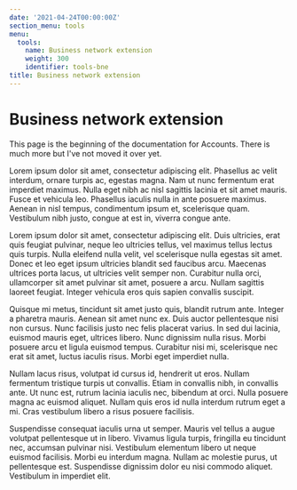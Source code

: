 ```yaml
---
date: '2021-04-24T00:00:00Z'
section_menu: tools
menu:
  tools:
    name: Business network extension
    weight: 300
    identifier: tools-bne
title: Business network extension
---
```


# Business network extension

This page is the beginning of the documentation for Accounts. There is much more but I've not moved it over yet.

Lorem ipsum dolor sit amet, consectetur adipiscing elit. Phasellus ac velit interdum, ornare turpis ac, egestas magna. Nam ut nunc fermentum erat imperdiet maximus. Nulla eget nibh ac nisl sagittis lacinia et sit amet mauris. Fusce et vehicula leo. Phasellus iaculis nulla in ante posuere maximus. Aenean in nisl tempus, condimentum ipsum et, scelerisque quam. Vestibulum nibh justo, congue at est in, viverra congue ante.

Lorem ipsum dolor sit amet, consectetur adipiscing elit. Duis ultricies, erat quis feugiat pulvinar, neque leo ultricies tellus, vel maximus tellus lectus quis turpis. Nulla eleifend nulla velit, vel scelerisque nulla egestas sit amet. Donec et leo eget ipsum ultricies blandit sed faucibus arcu. Maecenas ultrices porta lacus, ut ultricies velit semper non. Curabitur nulla orci, ullamcorper sit amet pulvinar sit amet, posuere a arcu. Nullam sagittis laoreet feugiat. Integer vehicula eros quis sapien convallis suscipit.

Quisque mi metus, tincidunt sit amet justo quis, blandit rutrum ante. Integer a pharetra mauris. Aenean sit amet nunc ex. Duis auctor pellentesque nisi non cursus. Nunc facilisis justo nec felis placerat varius. In sed dui lacinia, euismod mauris eget, ultrices libero. Nunc dignissim nulla risus. Morbi posuere arcu et ligula euismod tempus. Curabitur nisi mi, scelerisque nec erat sit amet, luctus iaculis risus. Morbi eget imperdiet nulla.

Nullam lacus risus, volutpat id cursus id, hendrerit ut eros. Nullam fermentum tristique turpis ut convallis. Etiam in convallis nibh, in convallis ante. Ut nunc est, rutrum lacinia iaculis nec, bibendum at orci. Nulla posuere magna ac euismod aliquet. Nullam quis eros id nulla interdum rutrum eget a mi. Cras vestibulum libero a risus posuere facilisis.

Suspendisse consequat iaculis urna ut semper. Mauris vel tellus a augue volutpat pellentesque ut in libero. Vivamus ligula turpis, fringilla eu tincidunt nec, accumsan pulvinar nisi. Vestibulum elementum libero ut neque euismod facilisis. Morbi eu interdum magna. Nullam ac molestie purus, ut pellentesque est. Suspendisse dignissim dolor eu nisi commodo aliquet. Vestibulum in imperdiet elit.
